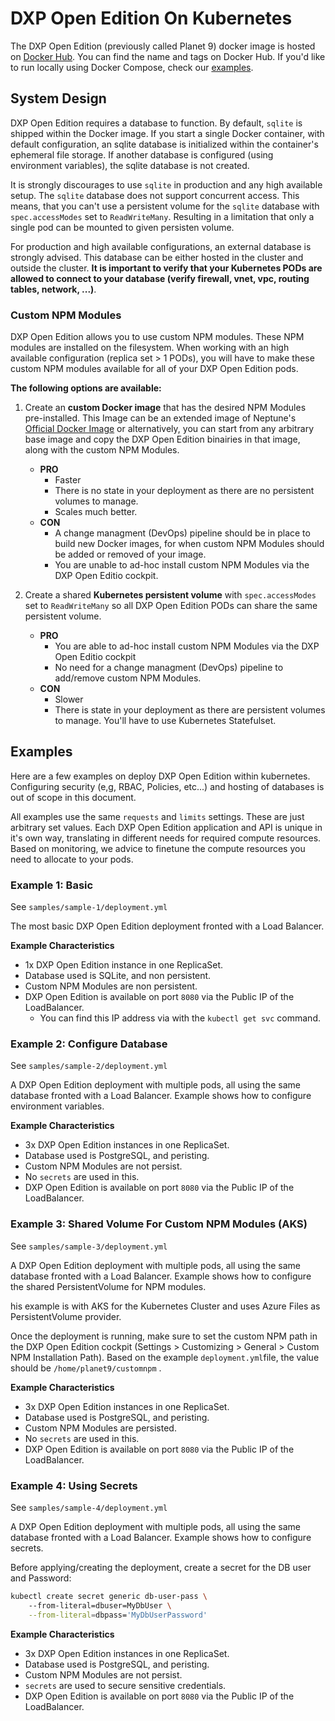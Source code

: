 # DXP Open Edition On Kubernetes

The DXP Open Edition (previously called Planet 9) docker image is hosted on [Docker Hub](https://hub.docker.com/r/neptunesoftware/planet9).
You can find the name and tags on Docker Hub. If you'd like to run locally using Docker Compose, check our [examples](https://github.com/neptune-software/dxp-open-edition-docker-compose-examples).

## System Design

DXP Open Edition requires a database to function. By default, `sqlite` is shipped within the Docker image. If you start a single Docker container, with default configuration, an sqlite database is initialized within the container's ephemeral file storage. If another database is configured (using environment variables), the sqlite database is not created.

It is strongly discourages to use `sqlite` in production and any high available setup. The `sqlite` database does not support concurrent access. This means, that you can't use a persistent volume for the `sqlite` database with `spec.accessModes` set to `ReadWriteMany`. Resulting in a limitation that only a single pod can be mounted to given persisten volume.

For production and high available configurations, an external database is strongly advised. This database can be either hosted in the cluster and outside the cluster. **It is important to verify that your Kubernetes PODs are allowed to connect to your database (verify firewall, vnet, vpc, routing tables, network, ...)**.

### Custom NPM Modules

DXP Open Edition allows you to use custom NPM modules. These NPM modules are installed on the filesystem. When working with an high available configuration (replica set > 1 PODs), you will have to make these custom NPM modules available for all of your DXP Open Edition pods.

**The following options are available:**

1. Create an **custom Docker image** that has the desired NPM Modules pre-installed. This Image can be an extended image of Neptune's [Official Docker Image](https://hub.docker.com/r/neptunesoftware/planet9) or alternatively, you can start from any arbitrary base image and copy the DXP Open Edition binairies in that image, along with the custom NPM Modules.
    * **PRO**
        * Faster
        * There is no state in your deployment as there are no persistent volumes to manage.
        * Scales much better.
    * **CON**
        * A change managment (DevOps) pipeline should be in place to build new Docker images, for when custom NPM Modules should be added or removed of your image.
        * You are unable to ad-hoc install custom NPM Modules via the DXP Open Editio cockpit.

2. Create a shared **Kubernetes persistent volume** with `spec.accessModes` set to `ReadWriteMany` so all DXP Open Edition PODs can share the same persistent volume.
    * **PRO**
        * You are able to ad-hoc install custom NPM Modules via the DXP Open Editio cockpit
        * No need for a change managment (DevOps) pipeline to add/remove custom NPM Modules.
    * **CON**
        * Slower
        * There is state in your deployment as there are persistent volumes to manage. You'll have to use Kubernetes Statefulset.

## Examples

Here are a few examples on deploy DXP Open Edition within kubernetes. Configuring security (e,g, RBAC, Policies, etc...) and hosting of databases is out of scope in this document.

All examples use the same `requests` and `limits` settings. These are just arbitrary set values. Each DXP Open Edition application and API is unique in it's own way, translating in different needs for required compute resources. Based on monitoring, we advice to finetune the compute resources you need to allocate to your pods.

### Example 1: Basic

See `samples/sample-1/deployment.yml`

The most basic DXP Open Edition deployment fronted with a Load Balancer.

**Example Characteristics**
* 1x DXP Open Edition instance in one ReplicaSet.
* Database used is SQLite, and non persistent.
* Custom NPM Modules are non persistent.
* DXP Open Edition is available on port `8080` via the Public IP of the LoadBalancer. 
    * You can find this IP address via with the `kubectl get svc` command.

### Example 2: Configure Database

See `samples/sample-2/deployment.yml`

A DXP Open Edition deployment with multiple pods, all using the same database fronted with a Load Balancer. Example shows how to configure environment variables.

**Example Characteristics**
* 3x DXP Open Edition instances in one ReplicaSet.
* Database used is PostgreSQL, and peristing.
* Custom NPM Modules are not persist.
* No `secrets` are used in this.
* DXP Open Edition is available on port `8080` via the Public IP of the LoadBalancer. 

### Example 3: Shared Volume For Custom NPM Modules (AKS)

See `samples/sample-3/deployment.yml`

A DXP Open Edition deployment with multiple pods, all using the same database fronted with a Load Balancer. Example shows how to configure the shared PersistentVolume for NPM modules.

his example is with AKS for the Kubernetes Cluster and uses Azure Files as PersistentVolume provider.

Once the deployment is running, make sure to set the custom NPM path in the DXP Open Edition cockpit (Settings > Customizing > General > Custom NPM Installation Path). Based on the example `deployment.yml`file, the value should be `/home/planet9/customnpm` .

**Example Characteristics**
* 3x DXP Open Edition instances in one ReplicaSet.
* Database used is PostgreSQL, and peristing.
* Custom NPM Modules are persisted.
* No `secrets` are used in this.
* DXP Open Edition is available on port `8080` via the Public IP of the LoadBalancer. 

### Example 4: Using Secrets 

See `samples/sample-4/deployment.yml`

A DXP Open Edition deployment with multiple pods, all using the same database fronted with a Load Balancer. Example shows how to configure secrets.

Before applying/creating the deployment, create a secret for the DB user and Password:
```bash
kubectl create secret generic db-user-pass \ 
    --from-literal=dbuser=MyDbUser \
    --from-literal=dbpass='MyDbUserPassword'
```

**Example Characteristics**
* 3x DXP Open Edition instances in one ReplicaSet.
* Database used is PostgreSQL, and peristing.
* Custom NPM Modules are not persist.
* `secrets` are used to secure sensitive credentials.
* DXP Open Edition is available on port `8080` via the Public IP of the LoadBalancer. 
